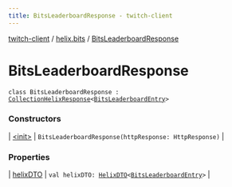 ```yaml
---
title: BitsLeaderboardResponse - twitch-client
---
```


[twitch-client](../../index.html) / [helix.bits](../index.html) / [BitsLeaderboardResponse](./index.html)

# BitsLeaderboardResponse

`class BitsLeaderboardResponse : `[`CollectionHelixResponse`](../../helix.http.model/-collection-helix-response/index.html)`<`[`BitsLeaderboardEntry`](../../helix.bits.model/-bits-leaderboard-entry/index.html)`>`

### Constructors

| [&lt;init&gt;](-init-.html) | `BitsLeaderboardResponse(httpResponse: HttpResponse)` |

### Properties

| [helixDTO](helix-d-t-o.html) | `val helixDTO: `[`HelixDTO`](../../helix.http.model/-helix-d-t-o/index.html)`<`[`BitsLeaderboardEntry`](../../helix.bits.model/-bits-leaderboard-entry/index.html)`>` |


